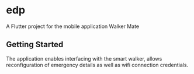 # edp

A Flutter project for the mobile application Walker Mate

## Getting Started

The application enables interfacing with the smart walker, allows reconfiguration of emergency details as well as wifi connection credentials.
